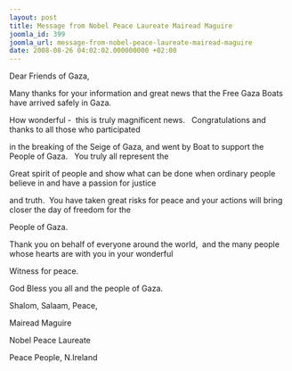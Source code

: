 ```yaml
---
layout: post
title: Message from Nobel Peace Laureate Mairead Maguire
joomla_id: 399
joomla_url: message-from-nobel-peace-laureate-mairead-maguire
date: 2008-08-26 04:02:02.000000000 +02:00
---
```

<p>Dear Friends of Gaza,</p><p>Many thanks for your information and great news that the Free Gaza Boats have arrived safely in Gaza.</p><p>How wonderful -&nbsp; this is truly magnificent news.&nbsp;&nbsp; Congratulations and thanks to all those who participated</p><p>in the breaking of the Seige of Gaza, and went by Boat to support the People of Gaza.&nbsp;&nbsp; You truly all represent the</p><p>Great spirit of people and show what can be done when ordinary people believe in and have a passion for justice</p><p>and truth.&nbsp; You have taken great risks for peace and your actions will bring closer the day of freedom for the</p><p>People of Gaza.&nbsp; </p><p>Thank you on behalf of everyone around the world,&nbsp; and the many people whose hearts are with you in your wonderful</p><p>Witness for peace.</p><p>God Bless you all and the people of Gaza.</p><p>Shalom, Salaam, Peace,</p><p>Mairead Maguire</p><p>Nobel Peace Laureate</p><p>Peace People, N.Ireland </p><p><a href=""></a></p>
